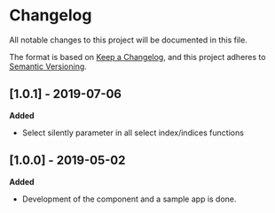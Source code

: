 # Changelog
All notable changes to this project will be documented in this file.

The format is based on [Keep a Changelog](https://keepachangelog.com/en/1.0.0/),
and this project adheres to [Semantic Versioning](https://semver.org/spec/v2.0.0.html).

## [1.0.1] - 2019-07-06
**Added**
- Select silently parameter in all select index/indices functions

## [1.0.0] - 2019-05-02
**Added**
- Development of the component and a sample app is done.